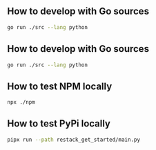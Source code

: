 ## How to develop with Go sources

```bash
go run ./src --lang python
```

## How to develop with Go sources

```bash
go run ./src --lang python
```

## How to test NPM locally

```bash
npx ./npm
```

## How to test PyPi locally

```bash
pipx run --path restack_get_started/main.py
```
